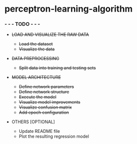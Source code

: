 # perceptron-learning-algorithm
### - - - TODO  - - -
- ~~LOAD AND VISUALIZE THE RAW DATA~~
   - ~~Load the dataset~~
   - ~~Visualize the data~~

- ~~DATA PREPROCESSING~~
   - ~~Split data into training and testing sets~~

- ~~MODEL ARCHITECTURE~~
   - ~~Define network parameters~~
   - ~~Define network structure~~
   - ~~Execute the model~~
   - ~~Visualize model improvements~~
   - ~~Visualize confusion matrix~~
   - ~~Add epoch configuration~~

- OTHERS [OPTIONAL]
   - Update README file
   - Plot the resulting regression model